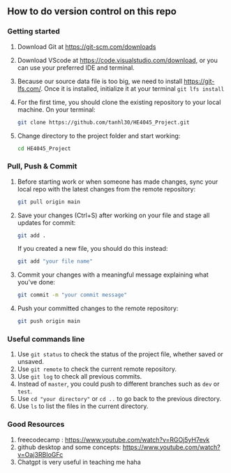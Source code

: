 ## How to do version control on this repo

### Getting started
1. Download Git at https://git-scm.com/downloads
2. Download VScode at https://code.visualstudio.com/download, or you can use your preferred IDE and terminal.
3. Because our source data file is too big, we need to install https://git-lfs.com/. Once it is installed, initialize it at your terminal `git lfs install`
4. For the first time, you should clone the existing repository to your local machine. On your terminal:

    ```bash
    git clone https://github.com/tanhl30/HE4045_Project.git
    ```

5. Change directory to the project folder and start working:

    ```bash
    cd HE4045_Project
    ```

### Pull, Push & Commit
1. Before starting work or when someone has made changes, sync your local repo with the latest changes from the remote repository:

    ```bash
    git pull origin main
    ```

2. Save your changes (Ctrl+S) after working on your file and stage all updates for commit:

    ```bash
    git add .
    ```

    If you created a new file, you should do this instead:

    ```bash
    git add "your file name"
    ```

3. Commit your changes with a meaningful message explaining what you've done:

    ```bash
    git commit -m "your commit message"
    ```

4. Push your committed changes to the remote repository:

    ```bash
    git push origin main
    ```

### Useful commands line 
1. Use `git status` to check the status of the project file, whether saved or unsaved.
2. Use `git remote` to check the current remote repository.
3. Use `git log` to check all previous commits.
4. Instead of `master`, you could push to different branches such as `dev` or `test`.
5. Use `cd "your directory"` or `cd ..` to go back to the previous directory.
6. Use `ls` to list the files in the current directory.

### Good Resources
1. freecodecamp : https://www.youtube.com/watch?v=RGOj5yH7evk
2. github desktop and some concepts: https://www.youtube.com/watch?v=Oaj3RBIoGFc 
3. Chatgpt is very useful in teaching me haha